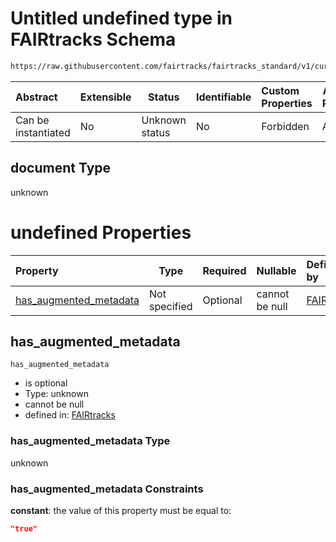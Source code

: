 # Untitled undefined type in FAIRtracks Schema

```txt
https://raw.githubusercontent.com/fairtracks/fairtracks_standard/v1/current/json/schema/fairtracks.schema.json#/properties/document/allOf/0/if/properties/document
```




| Abstract            | Extensible | Status         | Identifiable | Custom Properties | Additional Properties | Access Restrictions | Defined In                                                                               |
| :------------------ | ---------- | -------------- | ------------ | :---------------- | --------------------- | ------------------- | ---------------------------------------------------------------------------------------- |
| Can be instantiated | No         | Unknown status | No           | Forbidden         | Allowed               | none                | [fairtracks.schema.json\*](../json/schema/fairtracks.schema.json "open original schema") |

## document Type

unknown

# undefined Properties

| Property                                          | Type          | Required | Nullable       | Defined by                                                                                                                                                                                                                                                                                                                        |
| :------------------------------------------------ | ------------- | -------- | -------------- | :-------------------------------------------------------------------------------------------------------------------------------------------------------------------------------------------------------------------------------------------------------------------------------------------------------------------------------- |
| [has_augmented_metadata](#has_augmented_metadata) | Not specified | Optional | cannot be null | [FAIRtracks](fairtracks-properties-document-info-allof-0-if-properties-document-properties-has_augmented_metadata.md "https://raw.githubusercontent.com/fairtracks/fairtracks_standard/v1/current/json/schema/fairtracks.schema.json#/properties/document/allOf/0/if/properties/document/properties/has_augmented_metadata") |

## has_augmented_metadata




`has_augmented_metadata`

-   is optional
-   Type: unknown
-   cannot be null
-   defined in: [FAIRtracks](fairtracks-properties-document-info-allof-0-if-properties-document-properties-has_augmented_metadata.md "https://raw.githubusercontent.com/fairtracks/fairtracks_standard/v1/current/json/schema/fairtracks.schema.json#/properties/document/allOf/0/if/properties/document/properties/has_augmented_metadata")

### has_augmented_metadata Type

unknown

### has_augmented_metadata Constraints

**constant**: the value of this property must be equal to:

```json
"true"
```
